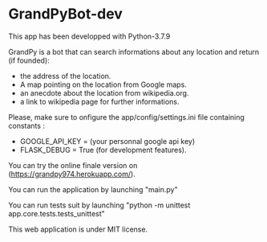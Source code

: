 # GrandPyBot-dev

This app has been developped with Python-3.7.9

GrandPy is a bot that can search informations about any location and return (if founded):

  - the address of the location.
  - A map pointing on the location from Google maps.
  - an anecdote about the location from wikipedia.org.
  - a link to wikipedia page for further informations.
  
Please, make sure to onfigure the app/config/settings.ini file containing constants :

  - GOOGLE_API_KEY = (your personnal google api key)
  - FLASK_DEBUG = True (for development features).
  
You can try the online finale version on (https://grandpy974.herokuapp.com/).


You can run the application by launching "main.py"

You can run tests suit by launching "python -m unittest app.core.tests.tests_unittest"

This web application is under MIT license.